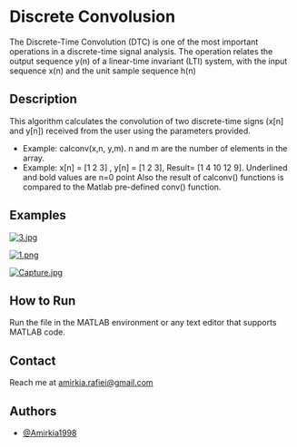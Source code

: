 
# Discrete Convolusion
The Discrete-Time Convolution (DTC) is one of the most 
important operations in a discrete-time signal analysis. 
The operation relates the output sequence y(n) of a linear-time 
invariant (LTI) system, 
with the input sequence x(n) and the unit sample sequence h(n)

## Description
This algorithm calculates the convolution of two discrete-time
signs (x[n] and y[n]) received from the user using the parameters provided. 
- Example: calconv(x,n, y,m). n and m are the number of elements in the array.
- Example: x[n] = [1 2 3] , y[n] = [1 2 3], Result= [1 4 10 12 9]. Underlined and bold values are n=0 point
 Also the result of calconv() functions is compared to the Matlab
pre-defined conv() function.

## Examples
[![3.jpg](https://i.postimg.cc/xdjzGn8X/3.jpg)](https://postimg.cc/3k6NYMgh)

[![1.png](https://i.postimg.cc/bvnRMz83/1.png)](https://postimg.cc/hJSxQRXd)


[![Capture.jpg](https://i.postimg.cc/1t6YpGfR/Capture.jpg)](https://postimg.cc/2bkwYBQg)



## How to Run
Run the file in the MATLAB environment or any text editor that 
supports MATLAB code. 

## Contact 
Reach me at
amirkia.rafiei@gmail.com
## Authors

- [@Amirkia1998](https://github.com/Amirkia1998)

